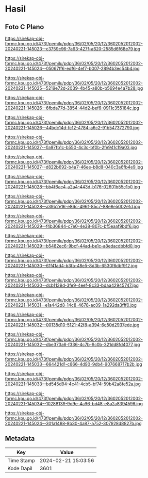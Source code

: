 # Hasil

## Foto C Plano

https://sirekap-obj-formc.kpu.go.id/473f/pemilu/pdpr/36/02/05/20/12/3602052012002-20240221-145023--c3759c96-7a63-427f-a620-2585d6f68e79.jpg

https://sirekap-obj-formc.kpu.go.id/473f/pemilu/pdpr/36/02/05/20/12/3602052012002-20240221-145024--05067ff6-edf6-4ef7-b007-2894b3ec54b4.jpg

https://sirekap-obj-formc.kpu.go.id/473f/pemilu/pdpr/36/02/05/20/12/3602052012002-20240221-145025--5219e72d-2039-4b45-a80b-b5694e4a7b28.jpg

https://sirekap-obj-formc.kpu.go.id/473f/pemilu/pdpr/36/02/05/20/12/3602052012002-20240221-145026--6fbda77d-3854-44d2-bef6-0911c355184c.jpg

https://sirekap-obj-formc.kpu.go.id/473f/pemilu/pdpr/36/02/05/20/12/3602052012002-20240221-145026--44bdc14d-fc12-4784-a6c2-91b547372790.jpg

https://sirekap-obj-formc.kpu.go.id/473f/pemilu/pdpr/36/02/05/20/12/3602052012002-20240221-145027--0a87fb1c-b550-4c3c-bf0b-2fe941c19a03.jpg

https://sirekap-obj-formc.kpu.go.id/473f/pemilu/pdpr/36/02/05/20/12/3602052012002-20240221-145027--d822b692-b4a7-46ee-b8d8-040c3a6fb4e9.jpg

https://sirekap-obj-formc.kpu.go.id/473f/pemilu/pdpr/36/02/05/20/12/3602052012002-20240221-145028--bb4f6ac4-a2a4-443d-b176-02601b55c1b0.jpg

https://sirekap-obj-formc.kpu.go.id/473f/pemilu/pdpr/36/02/05/20/12/3602052012002-20240221-145028--a39b2e16-e86c-496f-85c7-88e8e5002e1d.jpg

https://sirekap-obj-formc.kpu.go.id/473f/pemilu/pdpr/36/02/05/20/12/3602052012002-20240221-145029--f4b36844-c7e0-4e38-807c-bf5eaaf9bdf6.jpg

https://sirekap-obj-formc.kpu.go.id/473f/pemilu/pdpr/36/02/05/20/12/3602052012002-20240221-145029--b5482ec6-9bcf-44ad-be1c-a8edacdbbfd0.jpg

https://sirekap-obj-formc.kpu.go.id/473f/pemilu/pdpr/36/02/05/20/12/3602052012002-20240221-145030--61f41ad4-b3fa-48e5-8d3b-6530f6dbf912.jpg

https://sirekap-obj-formc.kpu.go.id/473f/pemilu/pdpr/36/02/05/20/12/3602052012002-20240221-145030--dcb1139d-3fe9-4eef-8c33-bdaa42945747.jpg

https://sirekap-obj-formc.kpu.go.id/473f/pemilu/pdpr/36/02/05/20/12/3602052012002-20240221-145031--e1a442d8-14c8-4678-ac09-1a292da3fff0.jpg

https://sirekap-obj-formc.kpu.go.id/473f/pemilu/pdpr/36/02/05/20/12/3602052012002-20240221-145032--00135d10-5121-42f8-a394-6c50d2937ede.jpg

https://sirekap-obj-formc.kpu.go.id/473f/pemilu/pdpr/36/02/05/20/12/3602052012002-20240221-145032--dbe373a6-f336-4c7b-9c0b-321dd8fd4077.jpg

https://sirekap-obj-formc.kpu.go.id/473f/pemilu/pdpr/36/02/05/20/12/3602052012002-20240221-145033--664421d1-c666-4d90-9db4-907668717b2b.jpg

https://sirekap-obj-formc.kpu.go.id/473f/pemilu/pdpr/36/02/05/20/12/3602052012002-20240221-145033--bd545d94-4c41-4cb5-bf74-59b42a8fe52a.jpg

https://sirekap-obj-formc.kpu.go.id/473f/pemilu/pdpr/36/02/05/20/12/3602052012002-20240221-145034--10288139-9d9e-4a96-bd48-e8a2a8394596.jpg

https://sirekap-obj-formc.kpu.go.id/473f/pemilu/pdpr/36/02/05/20/12/3602052012002-20240221-145024--301a1488-8b30-4a87-a752-307928d8827b.jpg


## Metadata

| Key        | Value               |
| ---------- | ------------------- |
| Time Stamp | 2024-02-21 15:03:56 |
| Kode Dapil | 3601                |



